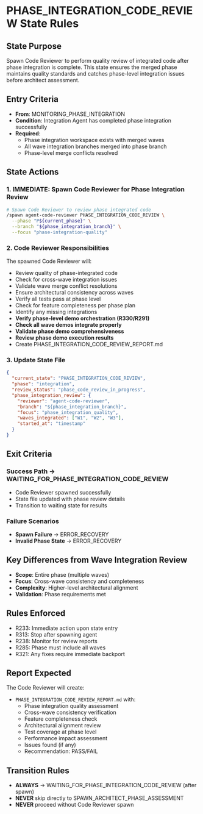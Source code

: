 # PHASE_INTEGRATION_CODE_REVIEW State Rules

## State Purpose
Spawn Code Reviewer to perform quality review of integrated code after phase integration is complete. This state ensures the merged phase maintains quality standards and catches phase-level integration issues before architect assessment.

## Entry Criteria
- **From**: MONITORING_PHASE_INTEGRATION
- **Condition**: Integration Agent has completed phase integration successfully
- **Required**: 
  - Phase integration workspace exists with merged waves
  - All wave integration branches merged into phase branch
  - Phase-level merge conflicts resolved

## State Actions

### 1. IMMEDIATE: Spawn Code Reviewer for Phase Integration Review
```bash
# Spawn Code Reviewer to review phase integrated code
/spawn agent-code-reviewer PHASE_INTEGRATION_CODE_REVIEW \
  --phase "P${current_phase}" \
  --branch "${phase_integration_branch}" \
  --focus "phase-integration-quality"
```

### 2. Code Reviewer Responsibilities
The spawned Code Reviewer will:
- Review quality of phase-integrated code
- Check for cross-wave integration issues
- Validate wave merge conflict resolutions
- Ensure architectural consistency across waves
- Verify all tests pass at phase level
- Check for feature completeness per phase plan
- Identify any missing integrations
- **Verify phase-level demo orchestration (R330/R291)**
- **Check all wave demos integrate properly**
- **Validate phase demo comprehensiveness**
- **Review phase demo execution results**
- Create PHASE_INTEGRATION_CODE_REVIEW_REPORT.md

### 3. Update State File
```json
{
  "current_state": "PHASE_INTEGRATION_CODE_REVIEW",
  "phase": "integration",
  "review_status": "phase_code_review_in_progress",
  "phase_integration_review": {
    "reviewer": "agent-code-reviewer",
    "branch": "${phase_integration_branch}",
    "focus": "phase_integration_quality",
    "waves_integrated": ["W1", "W2", "W3"],
    "started_at": "timestamp"
  }
}
```

## Exit Criteria

### Success Path → WAITING_FOR_PHASE_INTEGRATION_CODE_REVIEW
- Code Reviewer spawned successfully
- State file updated with phase review details
- Transition to waiting state for results

### Failure Scenarios
- **Spawn Failure** → ERROR_RECOVERY
- **Invalid Phase State** → ERROR_RECOVERY

## Key Differences from Wave Integration Review
- **Scope**: Entire phase (multiple waves)
- **Focus**: Cross-wave consistency and completeness
- **Complexity**: Higher-level architectural alignment
- **Validation**: Phase requirements met

## Rules Enforced
- R233: Immediate action upon state entry
- R313: Stop after spawning agent
- R238: Monitor for review reports
- R285: Phase must include all waves
- R321: Any fixes require immediate backport

## Report Expected
The Code Reviewer will create:
- `PHASE_INTEGRATION_CODE_REVIEW_REPORT.md` with:
  - Phase integration quality assessment
  - Cross-wave consistency verification
  - Feature completeness check
  - Architectural alignment review
  - Test coverage at phase level
  - Performance impact assessment
  - Issues found (if any)
  - Recommendation: PASS/FAIL

## Transition Rules
- **ALWAYS** → WAITING_FOR_PHASE_INTEGRATION_CODE_REVIEW (after spawn)
- **NEVER** skip directly to SPAWN_ARCHITECT_PHASE_ASSESSMENT
- **NEVER** proceed without Code Reviewer spawn